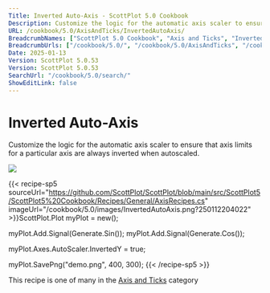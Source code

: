 ```yaml
---
Title: Inverted Auto-Axis - ScottPlot 5.0 Cookbook
Description: Customize the logic for the automatic axis scaler to ensure that axis limits for a particular axis are always inverted when autoscaled.
URL: /cookbook/5.0/AxisAndTicks/InvertedAutoAxis/
BreadcrumbNames: ["ScottPlot 5.0 Cookbook", "Axis and Ticks", "Inverted Auto-Axis"]
BreadcrumbUrls: ["/cookbook/5.0/", "/cookbook/5.0/AxisAndTicks", "/cookbook/5.0/AxisAndTicks/InvertedAutoAxis"]
Date: 2025-01-13
Version: ScottPlot 5.0.53
Version: ScottPlot 5.0.53
SearchUrl: "/cookbook/5.0/search/"
ShowEditLink: false
---
```



<div class='d-flex align-items-center mt-5'>
<h1 class='me-2 text-dark my-0 border-0'>Inverted Auto-Axis</h1>
</div>

Customize the logic for the automatic axis scaler to ensure that axis limits for a particular axis are always inverted when autoscaled.

[![](/cookbook/5.0/images/InvertedAutoAxis.png?250112204022)](/cookbook/5.0/images/InvertedAutoAxis.png?250112204022)

{{< recipe-sp5 sourceUrl="https://github.com/ScottPlot/ScottPlot/blob/main/src/ScottPlot5/ScottPlot5%20Cookbook/Recipes/General/AxisRecipes.cs" imageUrl="/cookbook/5.0/images/InvertedAutoAxis.png?250112204022" >}}ScottPlot.Plot myPlot = new();

myPlot.Add.Signal(Generate.Sin());
myPlot.Add.Signal(Generate.Cos());

myPlot.Axes.AutoScaler.InvertedY = true;

myPlot.SavePng("demo.png", 400, 300);
{{< /recipe-sp5 >}}

<div class='my-5 text-center'>This recipe is one of many in the <a href='/cookbook/5.0/AxisAndTicks'>Axis and Ticks</a> category</div>


